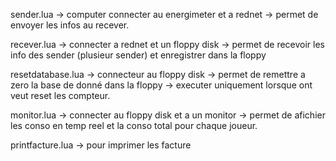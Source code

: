 sender.lua -> computer connecter au energimeter et a rednet -> permet de envoyer les infos au recever.

recever.lua -> connecter a rednet et un floppy disk -> permet de recevoir les info des sender (plusieur sender) et enregistrer dans la floppy

resetdatabase.lua -> connecteur au floppy disk -> permet de remettre a zero la base de donné dans la floppy -> executer uniquement lorsque ont veut reset les compteur.

monitor.lua -> connecter au floppy disk et a un monitor -> permet de afichier les conso en temp reel et la conso total pour chaque joueur.

printfacture.lua -> pour imprimer les facture

